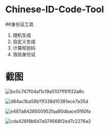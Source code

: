 # Chinese-ID-Code-Tool
##身份证工具
1. 随机生成
2. 自定义生成
3. 计算校验码
4. 效验身份证

# 截图
![bc0c747f04af1c19a5107ff91f22a8c](https://user-images.githubusercontent.com/108223964/195846619-0e32c115-86a4-42a1-b40f-b77d77e841e9.jpg)

![d84ac1ba59b11f338d10381ece7a35d](https://user-images.githubusercontent.com/108223964/195846623-b693cf7b-0b19-4e67-9a22-69990922325a.jpg)

![e487a8428500952faa80dbace5f60fa](https://user-images.githubusercontent.com/108223964/195846627-ab08cec4-d582-4812-80fc-86c9cbba5e62.jpg)

![cda426f8b6d7a074568f2ed7c2276a2](https://user-images.githubusercontent.com/108223964/195846632-5ca59a48-f88f-4903-9e93-67097910cc92.jpg)
